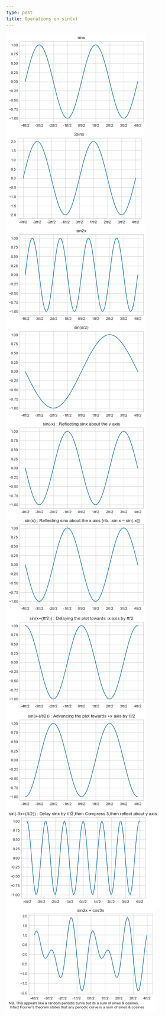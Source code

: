 ```yaml
---
type: post
title: Operations on sin(x)
---
```


<style>
img{float:left; width:33.33%, padding:5px}
</style>


<img src="/images/sin mpl plots/1.png">
<img src="/images/sin mpl plots/2.png">
<img src="/images/sin mpl plots/3.png">
<img src="/images/sin mpl plots/4.png">
<img src="/images/sin mpl plots/5.png">
<img src="/images/sin mpl plots/6.png">
<img src="/images/sin mpl plots/7.png">
<img src="/images/sin mpl plots/8.png">
<img src="/images/sin mpl plots/9.png">
<img src="/images/sin mpl plots/10.png">